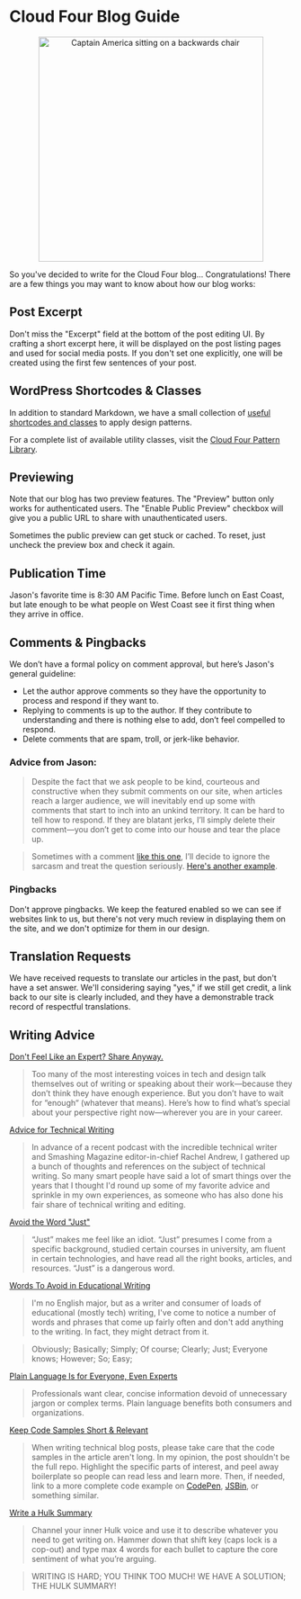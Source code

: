 # Cloud Four Blog Guide

<p align="center"><img alt="Captain America sitting on a backwards chair" src="https://res.cloudinary.com/cloudfour/image/upload/c_scale,f_auto,q_auto,w_800/v1580506044/america_obfr70.jpg" width="400" /></p>

So you've decided to write for the Cloud Four blog… Congratulations! There are a few things you may want to know about how our blog works:

## Post Excerpt

Don't miss the "Excerpt" field at the bottom of the post editing UI. By crafting a short excerpt here, it will be displayed on the post listing pages and used for social media posts. If you don't set one explicitly, one will be created using the first few sentences of your post.

## WordPress Shortcodes & Classes

In addition to standard Markdown, we have a small collection of [useful shortcodes and classes](patterns.md) to apply design patterns.

For a complete list of available utility classes, visit the [Cloud Four Pattern Library](https://cloudfour-patterns.netlify.com/patterns/utilities.html).

## Previewing

Note that our blog has two preview features. The "Preview" button only works for authenticated users. The "Enable Public Preview" checkbox will give you a public URL to share with unauthenticated users.

Sometimes the public preview can get stuck or cached. To reset, just uncheck the preview box and check it again.

## Publication Time

Jason's favorite time is 8:30 AM Pacific Time. Before lunch on East Coast, but late enough to be what people on West Coast see it first thing when they arrive in office.

## Comments & Pingbacks

We don’t have a formal policy on comment approval, but here’s Jason's general guideline:

- Let the author approve comments so they have the opportunity to process and respond if they want to.
- Replying to comments is up to the author. If they contribute to understanding and there is nothing else to add, don’t feel compelled to respond.
- Delete comments that are spam, troll, or jerk-like behavior.

### Advice from Jason:

> Despite the fact that we ask people to be kind, courteous and constructive when they submit comments on our site, when articles reach a larger audience, we will inevitably end up some with comments that start to inch into an unkind territory. It can be hard to tell how to respond. If they are blatant jerks, I’ll simply delete their comment—you don’t get to come into our house and tear the place up.

> Sometimes with a comment [like this one](https://cloudfour.com/thinks/an-html-attribute-potentially-worth-4-4m-to-chipotle/#comment-5880), I’ll decide to ignore the sarcasm and treat the question seriously. [Here's another example](https://cloudfour.com/thinks/first-thing-you-should-do-to-optimize-your-desktop-site-for-mobile/#comment-690).

### Pingbacks

Don't approve pingbacks. We keep the featured enabled so we can see if websites link to us, but there's not very much review in displaying them on the site, and we don't optimize for them in our design.

## Translation Requests

We have received requests to translate our articles in the past, but don't have a set answer. We'll considering saying "yes," if we still get credit, a link back to our site is clearly included, and they have a demonstrable track record of respectful translations.

## Writing Advice

[Don't Feel Like an Expert? Share Anyway.](https://medium.com/@sara_ann_marie/dont-feel-like-an-expert-share-anyway-661f2f8cd038)

> Too many of the most interesting voices in tech and design talk themselves out of writing or speaking about their work—because they don’t think they have enough experience. But you don’t have to wait for “enough“ (whatever that means). Here’s how to find what’s special about your perspective right now—wherever you are in your career.

[Advice for Technical Writing](https://css-tricks.com/advice-for-technical-writing/)

> In advance of a recent podcast with the incredible technical writer and Smashing Magazine editor-in-chief Rachel Andrew, I gathered up a bunch of thoughts and references on the subject of technical writing. So many smart people have said a lot of smart things over the years that I thought I'd round up some of my favorite advice and sprinkle in my own experiences, as someone who has also done his fair share of technical writing and editing.

[Avoid the Word "Just"](https://bradfrost.com/blog/post/just/)

> “Just” makes me feel like an idiot. “Just” presumes I come from a specific background, studied certain courses in university, am fluent in certain technologies, and have read all the right books, articles, and resources. “Just” is a dangerous word.

[Words To Avoid in Educational Writing](https://css-tricks.com/words-avoid-educational-writing/)

> I'm no English major, but as a writer and consumer of loads of educational (mostly tech) writing, I've come to notice a number of words and phrases that come up fairly often and don't add anything to the writing. In fact, they might detract from it.

> Obviously; Basically; Simply; Of course; Clearly; Just; Everyone knows; However; So; Easy;

[Plain Language Is for Everyone, Even Experts](https://www.nngroup.com/articles/plain-language-experts/)

> Professionals want clear, concise information devoid of unnecessary jargon or complex terms. Plain language benefits both consumers and organizations.

[Keep Code Samples Short & Relevant](https://twitter.com/sarah_edo/status/1106631555693187073)

> When writing technical blog posts, please take care that the code samples in the article aren't long. In my opinion, the post shouldn't be the full repo. Highlight the specific parts of interest, and peel away boilerplate so people can read less and learn more. Then, if needed, link to a more complete code example on [CodePen](https://codepen.io/), [JSBin](https://jsbin.com/), or something similar.

[Write a Hulk Summary](https://chriscoyier.net/2020/01/23/the-hulk-summary/)

> Channel your inner Hulk voice and use it to describe whatever you need to get writing on. Hammer down that shift key (caps lock is a cop-out) and type max 4 words for each bullet to capture the core sentiment of what you’re arguing.

> WRITING IS HARD; YOU THINK TOO MUCH! WE HAVE A SOLUTION; THE HULK SUMMARY!
